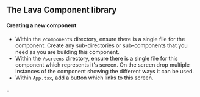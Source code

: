 ## The Lava Component library

#### Creating a new component

- Within the `/components` directory, ensure there is a single file for the component. Create any sub-directories or sub-components that you need as you are building this component.
- Within the `/screens` directory, ensure there is a single file for this component which represents it's screen. On the screen drop multiple instances of the component showing the different ways it can be used.
- Within `App.tsx`, add a button which links to this screen. 

..
